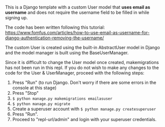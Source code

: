 This is a Django template with a custom User model that **uses email as username** and does not require the username field to be filled in while signing up.

The code has been written following this tutorial:
https://www.fomfus.com/articles/how-to-use-email-as-username-for-django-authentication-removing-the-username/

The custom User is created using the built-in AbstractUser model in Django and the model manager is built using the BaseUserManager.

Since it is difficult to change the User model once created, makemigrations has not been run in this repl.
If you do not wish to make any changes to the code for the User & UserManager, proceed with the following steps:

1. Press "Run" (to run Django. Don't worry if there are some errors in the console at this stage)
2. Press "Stop"
3. `$ python manage.py makemigrations emailasuser`
4. `$ python manage.py migrate`
5. Create a superuser account with `$ python manage.py createsuperuser`
6. Press "Run".
7. Proceed to "repl-url/admin" and login with your superuser credentials.